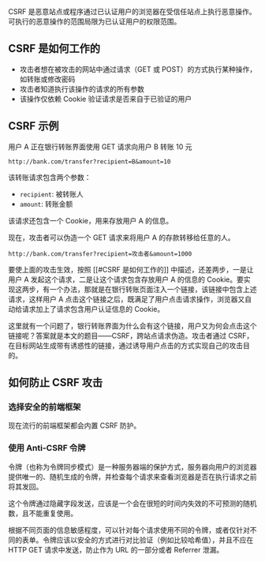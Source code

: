 CSRF 是恶意站点或程序通过已认证用户的浏览器在受信任站点上执行恶意操作。可执行的恶意操作的范围局限为已认证用户的权限范围。

## CSRF 是如何工作的

- 攻击者想在被攻击的网站中通过请求（GET 或 POST）的方式执行某种操作，如转账或修改密码
- 攻击者知道执行该操作的请求的所有参数
- 该操作仅依赖 Cookie 验证请求是否来自于已验证的用户

## CSRF 示例

用户 A 正在银行转账界面使用 GET 请求向用户 B 转账 10 元

```
http://bank.com/transfer?recipient=B&amount=10
```

该转账请求包含两个参数：

- `recipient`: 被转账人
- `amount`: 转账金额

该请求还包含一个 Cookie，用来存放用户 A 的信息。

现在，攻击者可以伪造一个 GET 请求来将用户 A 的存款转移给任意的人。

```
http://bank.com/transfer?recipient=攻击者&amount=1000
```

要使上面的攻击生效，按照 [[#CSRF 是如何工作的]] 中描述，还差两步，一是让用户 A 发起这个请求，二是让这个请求包含存放用户 A 的信息的 Cookie。要实现这两步，有一个办法，那就是在银行转账页面注入一个链接，该链接中包含上述请求，这样用户 A 点击这个链接之后，既满足了用户点击请求操作，浏览器又自动给请求加上了请求包含用户认证信息的 Cookie。

这里就有一个问题了，银行转账界面为什么会有这个链接，用户又为何会点击这个链接呢？答案就是本文的题目——CSRF，跨站点请求伪造。攻击者通过 CSRF，在目标网站生成带有诱惑性的链接，通过诱导用户点击的方式实现自己的攻击目的。

## 如何防止 CSRF 攻击

### 选择安全的前端框架

现在流行的前端框架都会内置 CSRF 防护。

### 使用 Anti-CSRF 令牌

令牌（也称为令牌同步模式）是一种服务器端的保护方式，服务器向用户的浏览器提供唯一的、随机生成的令牌，并检查每个请求来查看浏览器是否在执行请求之前将其发回。

这个令牌通过隐藏字段发送，应该是一个会在很短的时间内失效的不可预测的随机数，且不能重复使用。

根据不同页面的信息敏感程度，可以针对每个请求使用不同的令牌，或者仅针对不同的表单。令牌应该以安全的方式进行对比验证（例如比较哈希值），并且不应在 HTTP GET 请求中发送，防止作为 URL 的一部分或者 Referrer 泄漏。
